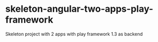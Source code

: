 # skeleton-angular-two-apps-play-framework
Skeleton project with 2 apps with play framework 1.3 as backend
